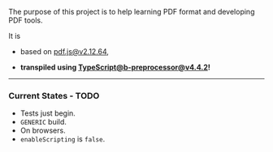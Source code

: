 The purpose of this project is to help learning PDF format and developing PDF tools.

It is

* based on [pdf.js@v2.12.64](https://github.com/mozilla/pdf.js/tree/60ab751bb6f4814ef71f16c7d9f466d2eb7c6b1e),

* **transpiled using [TypeScript@b-preprocessor@v4.4.2](https://github.com/nmtigor/TypeScript/blob/b-preprocessor%40v4.4.2/PR.md)!**
---

### Current States - TODO

* Tests just begin.
* `GENERIC` build.
* On browsers.
* `enableScripting` is `false`.
